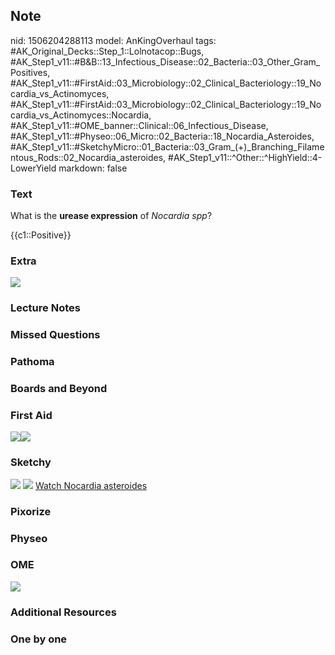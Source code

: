 ## Note
nid: 1506204288113
model: AnKingOverhaul
tags: #AK_Original_Decks::Step_1::Lolnotacop::Bugs, #AK_Step1_v11::#B&B::13_Infectious_Disease::02_Bacteria::03_Other_Gram_Positives, #AK_Step1_v11::#FirstAid::03_Microbiology::02_Clinical_Bacteriology::19_Nocardia_vs_Actinomyces, #AK_Step1_v11::#FirstAid::03_Microbiology::02_Clinical_Bacteriology::19_Nocardia_vs_Actinomyces::Nocardia, #AK_Step1_v11::#OME_banner::Clinical::06_Infectious_Disease, #AK_Step1_v11::#Physeo::06_Micro::02_Bacteria::18_Nocardia_Asteroides, #AK_Step1_v11::#SketchyMicro::01_Bacteria::03_Gram_(+)_Branching_Filamentous_Rods::02_Nocardia_asteroides, #AK_Step1_v11::^Other::^HighYield::4-LowerYield
markdown: false

### Text
What is the <b>urease expression</b> of <i>Nocardia spp</i>?
<div>
  {{c1::Positive}}
</div>

### Extra
<img src="paste-66275640345047.jpg">

### Lecture Notes


### Missed Questions


### Pathoma


### Boards and Beyond


### First Aid
<img src="paste-153411936845827.jpg"><img src=
"paste-0e4b7cb8947d8dd17dc6d0456000264cb2c95cb5.jpg">

### Sketchy
<img src="paste-150250840915971.jpg"> <img src=
"paste-3873907fc8d0651b73d718dae0df08e2c3c44bc5.png"> <a href=
"https://dashboard.sketchy.com/study/medical/courses/medical-microbiology/units/medical-microbiology-bacteria/videos/medical-microbiology-bacteria-gram-positive-branching-filamentous-rods-nocardia-asteroides?utm_source=anki&utm_medium=partnership&utm_campaign=february_update&utm_content=medical">
Watch Nocardia asteroides</a>

### Pixorize


### Physeo


### OME
<div class="ome-widget">
  <a href=
  "https://onlinemeded.org/spa/infectious-disease?ref=anki"><img src="_OME_AnkiFlashcards_Topic_2.png"></a>
</div>

### Additional Resources


### One by one

